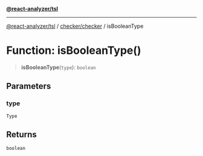 [**@react-analyzer/tsl**](../../../README.md)

***

[@react-analyzer/tsl](../../../README.md) / [checker/checker](../README.md) / isBooleanType

# Function: isBooleanType()

> **isBooleanType**(`type`): `boolean`

## Parameters

### type

`Type`

## Returns

`boolean`
